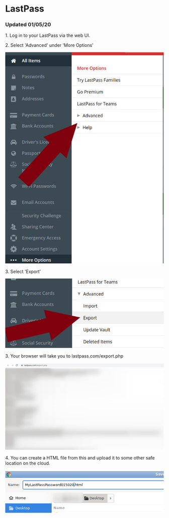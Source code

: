 # LastPass

### Updated 01/05/20


<p>1. Log in to your LastPass via the web UI.</p>

<p>2. Select 'Advanced' under 'More Options'

![LP](/images/lp1.png)


<p>3. Select 'Export'

![LP](/images/lp2.png)

<p>3. Your browser will take you to lastpass.com/export.php

![LP](/images/lp3.png)

<p>4. You can create a HTML file from this and upload it to some other safe location on the cloud.

![LP](/images/lp4.png)
